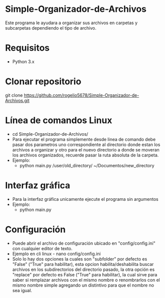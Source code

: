 # Simple-Organizador-de-Archivos
  Este programa le ayudara a organizar sus archivos en carpetas y subcarpetas dependiendo el tipo de archivo.

# Requisitos
   * Python 3.x
   
# Clonar repositorio 
  git clone https://github.com/rogelio5678/Simple-Organizador-de-Archivos.git

# Línea de comandos Linux
  * cd Simple-Organizador-de-Archivos/
  * Para ejecutar el programa simplemente desde linea de comando debe pasar dos parametros uno correspondiente al directorio donde estan los archivos a organizar y otro para el nuevo directorio a donde se moveran los archivos organizados, recuerde pasar la ruta absoluta de la carpeta.
* Ejemplo:
     - python main.py /user/old_directory/ ~/Documentos/new_directory
# Interfaz gráfica
  * Para la interfaz gráfica unicamente ejecute el programa sin argumentos
  * Ejemplo:
    - python main.py
   
# Configuración
  * Puede abrir el archivo de configuración ubicado en "config/config.ini" con cualquier editor de texto.
  *  Ejemplo en cli linux
    - nano config/config.ini
  * Solo lo hay dos opciones la cuales son "subfolder" por defecto es "False" ("True" para habilitar), esta opcion habilita/deshabilita buscar archivos en los subdirectorios del directorio pasado, la otra opción es "replace" por defecto es False ("True" para habilitar), la cual sirve para saber si remplazar archivos con el mismo nombre o renombrarlos con el mismo nombre simple agregando un distintivo para que el nombre no sea igual.
  


